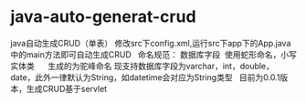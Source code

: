 # java-auto-generat-crud
java自动生成CRUD（单表）
修改src下config.xml,运行src下app下的App.java中的main方法即可自动生成CRUD
 
命名规范：
数据库字段  使用蛇形命名，小写
实体类      生成的为驼峰命名
现支持数据库字段为varchar，int，double，date，此外一律默认为String，如datetime会对应为String类型
 
目前为0.0.1版本，生成CRUD基于servlet
